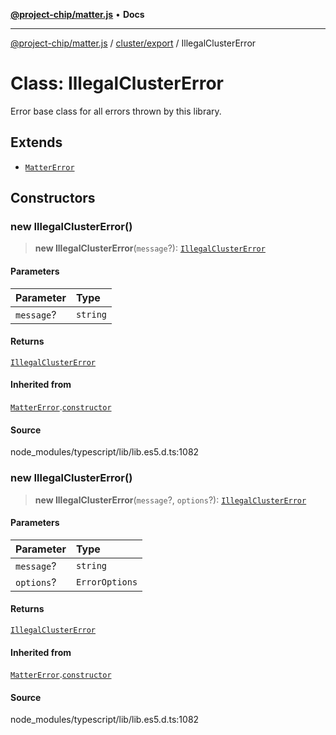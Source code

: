 [**@project-chip/matter.js**](../../../README.md) • **Docs**

***

[@project-chip/matter.js](../../../modules.md) / [cluster/export](../README.md) / IllegalClusterError

# Class: IllegalClusterError

Error base class for all errors thrown by this library.

## Extends

- [`MatterError`](../../../common/export/classes/MatterError.md)

## Constructors

### new IllegalClusterError()

> **new IllegalClusterError**(`message`?): [`IllegalClusterError`](IllegalClusterError.md)

#### Parameters

| Parameter | Type |
| :------ | :------ |
| `message`? | `string` |

#### Returns

[`IllegalClusterError`](IllegalClusterError.md)

#### Inherited from

[`MatterError`](../../../common/export/classes/MatterError.md).[`constructor`](../../../common/export/classes/MatterError.md#constructors)

#### Source

node\_modules/typescript/lib/lib.es5.d.ts:1082

### new IllegalClusterError()

> **new IllegalClusterError**(`message`?, `options`?): [`IllegalClusterError`](IllegalClusterError.md)

#### Parameters

| Parameter | Type |
| :------ | :------ |
| `message`? | `string` |
| `options`? | `ErrorOptions` |

#### Returns

[`IllegalClusterError`](IllegalClusterError.md)

#### Inherited from

[`MatterError`](../../../common/export/classes/MatterError.md).[`constructor`](../../../common/export/classes/MatterError.md#constructors)

#### Source

node\_modules/typescript/lib/lib.es5.d.ts:1082
